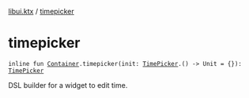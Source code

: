 [libui.ktx](README.md) / [timepicker](timepicker.md)

# timepicker

`inline fun `[`Container`](-container/README.md)`.timepicker(init: `[`TimePicker`](-time-picker/README.md)`.() -> Unit = {}): `[`TimePicker`](-time-picker/README.md)

DSL builder for a widget to edit time.

